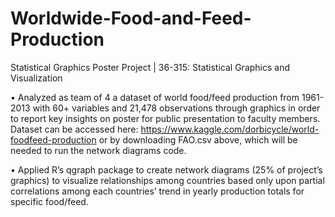 # Worldwide-Food-and-Feed-Production
Statistical Graphics Poster Project | 36-315: Statistical Graphics and Visualization

•	Analyzed as team of 4 a dataset of world food/feed production from 1961-2013 with 60+ variables and 21,478 observations through graphics in order to report key insights on poster for public presentation to faculty members. Dataset can be accessed here: https://www.kaggle.com/dorbicycle/world-foodfeed-production or by downloading FAO.csv above, which will be needed to run the network diagrams code.

•	Applied R’s qgraph package to create network diagrams (25% of project’s graphics) to visualize relationships among countries based only upon partial correlations among each countries’ trend in yearly production totals for specific food/feed.

